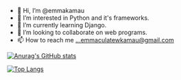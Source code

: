 - 👋 Hi, I’m @emmakamau
- 👀 I’m interested in Python and it's frameworks.
- 🌱 I’m currently learning Django.
- 💞️ I’m looking to collaborate on web programs.
- 📫 How to reach me ...emmaculatewkamau@gmail.com


[![Anurag's GitHub stats](https://github-readme-stats.vercel.app/api?username=emmakamau&show_icons=true&theme=radical)](https://github.com/emmakamau/github-readme-stats)

[![Top Langs](https://github-readme-stats.vercel.app/api/top-langs/?username=emmakamau&theme=radical)](https://github.com/emmakamau/github-readme-stats)

<!---
emmakamau/emmakamau is a ✨ special ✨ repository because its `README.md` (this file) appears on your GitHub profile.
You can click the Preview link to take a look at your changes.
--->
